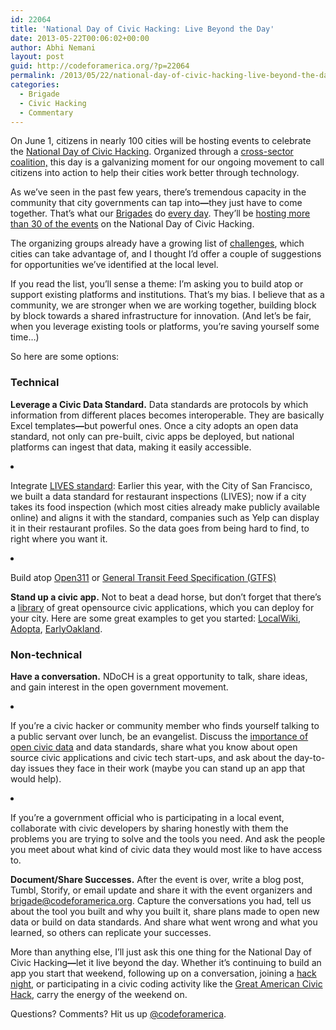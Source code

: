 ```yaml
---
id: 22064
title: 'National Day of Civic Hacking: Live Beyond the Day'
date: 2013-05-22T00:06:02+00:00
author: Abhi Nemani
layout: post
guid: http://codeforamerica.org/?p=22064
permalink: /2013/05/22/national-day-of-civic-hacking-live-beyond-the-day/
categories:
  - Brigade
  - Civic Hacking
  - Commentary
---
```

<p dir="ltr">
  <a href="http://codeforamerica.org/wp-content/uploads/2013/05/CAAMg6dH.png"><img class="alignleft size-full wp-image-22111" title="CAAMg6dH" src="http://codeforamerica.org/wp-content/uploads/2013/05/CAAMg6dH.png" alt="" /></a>On June 1, citizens in nearly 100 cities will be hosting events to celebrate the <a href="http://hackforchange.org/">National Day of Civic Hacking</a>. Organized through a <a href="http://hackforchange.org/page/partners">cross-sector coalition,</a> this day is a galvanizing moment for our ongoing movement to call citizens into action to help their cities work better through technology.
</p>

<p dir="ltr">
  As we’ve seen in the past few years, there’s tremendous capacity in the community that city governments can tap into<strong>—</strong>they just have to come together. That’s what our <a href="http://brigade.codeforamerica.org/forums">Brigades</a> do <a href="http://brigade.codeforamerica.org/civic-coding">every day</a>. They’ll be <a href="http://hackforchange.org/events?tid=140&state=">hosting more than 30 of the events</a> on the National Day of Civic Hacking.
</p>

<p dir="ltr">
  The organizing groups already have a growing list of <a href="http://hackforchange.org/challenges">challenges</a>, which cities can take advantage of, and I thought I’d offer a couple of suggestions for opportunities we’ve identified at the local level.
</p>

<p dir="ltr">
  If you read the list, you’ll sense a theme: I’m asking you to build atop or support existing platforms and institutions. That’s my bias. I believe that as a community, we are stronger when we are working together, building block by block towards a shared infrastructure for innovation. (And let’s be fair, when you leverage existing tools or platforms, you’re saving yourself some time&#8230;)
</p>

<p dir="ltr">
  So here are some options:
</p>

### Technical

<p dir="ltr">
  <strong>Leverage a Civic Data Standard.</strong> Data standards are protocols by which information from different places becomes interoperable. They are basically Excel templates<strong>—</strong>but powerful ones. Once a city adopts an open data standard, not only can pre-built, civic apps be deployed, but national platforms can ingest that data, making it easily accessible.
</p>

<li dir="ltr">
  <p dir="ltr">
    Integrate <a href="http://foodinspectiondata.us/">LIVES standard</a>: Earlier this year, with the City of San Francisco, we built a data standard for restaurant inspections (LIVES); now if a city takes its food inspection (which most cities already make publicly available online) and aligns it with the standard, companies such as Yelp can display it in their restaurant profiles. So the data goes from being hard to find, to right where you want it.
  </p>
</li>

<li dir="ltr">
  <p dir="ltr">
    Build atop <a href="http://open311.org/">Open311</a> or <a href="https://developers.google.com/transit/gtfs/">General Transit Feed Specification (GTFS)</a>
  </p>
</li>

<p dir="ltr">
  <strong>Stand up a civic app.</strong> Not to beat a dead horse, but don’t forget that there’s a <a href="http://commons.codeforamerica.org">library</a> of great opensource civic applications, which you can deploy for your city. Here are some great examples to get you started: <a href="http://localwiki.org/">LocalWiki</a>, <a href="https://github.com/codeforamerica/adopt-a-hydrant">Adopta</a>, <a href="http://earlyoakland.com/">EarlyOakland</a>.
</p>

### Non-technical

<p dir="ltr">
  <strong>Have a conversation.</strong> NDoCH is a great opportunity to talk, share ideas, and gain interest in the open government movement.
</p>

<li dir="ltr">
  <p dir="ltr">
    If you’re a civic hacker or community member who finds yourself talking to a public servant over lunch, be an evangelist. Discuss the <a href="http://codeforamerica.org/2012/07/10/from-zero-to-civic-in-5-minutes/">importance of open civic data</a> and data standards, share what you know about open source civic applications and civic tech start-ups, and ask about the day-to-day issues they face in their work (maybe you can stand up an app that would help).
  </p>
</li>

<li dir="ltr">
  <p dir="ltr">
    If you’re a government official who is participating in a local event, collaborate with civic developers by sharing honestly with them the problems you are trying to solve and the tools you need. And ask the people you meet about what kind of civic data they would most like to have access to.
  </p>
</li>

<p dir="ltr">
  <strong>Document/Share Successes.</strong> After the event is over, write a blog post, Tumbl, Storify, or email update and share it with the event organizers and <a href="mailto:brigade@codeforamerica.org">brigade@codeforamerica.org</a>. Capture the conversations you had, tell us about the tool you built and why you built it, share plans made to open new data or build on data standards. And share what went wrong and what you learned, so others can replicate your successes.
</p>

<p dir="ltr">
  More than anything else, I’ll just ask this one thing for the National Day of Civic Hacking<strong>—</strong>let it live beyond the day. Whether it’s continuing to build an app you start that weekend, following up on a conversation, joining a <a href="http://brigade.codeforamerica.org/forums">hack night</a>, or participating in a civic coding activity like the <a href="http://brigade.codeforamerica.org/civic-coding">Great American Civic Hack</a>, carry the energy of the weekend on.
</p>

<p dir="ltr">
  <p dir="ltr">
    Questions? Comments? Hit us up <a href="http://twitter.com/codeforamerica" target="_blank">@codeforamerica</a>.
  </p>
